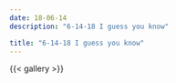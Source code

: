 ```yaml
---
date: 18-06-14
description: "6-14-18 I guess you know"

title: "6-14-18 I guess you know"
---
```

{{< gallery >}}
